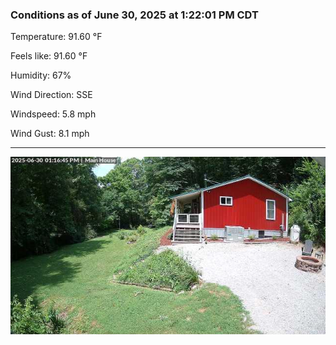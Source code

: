 ### Conditions as of June 30, 2025 at 1:22:01 PM CDT 

Temperature: 91.60 &deg;F

Feels like: 91.60 &deg;F

Humidity: 67%

Wind Direction: SSE

Windspeed: 5.8 mph

Wind Gust: 8.1 mph

---

<img src="./images/latest.jpeg"/>

